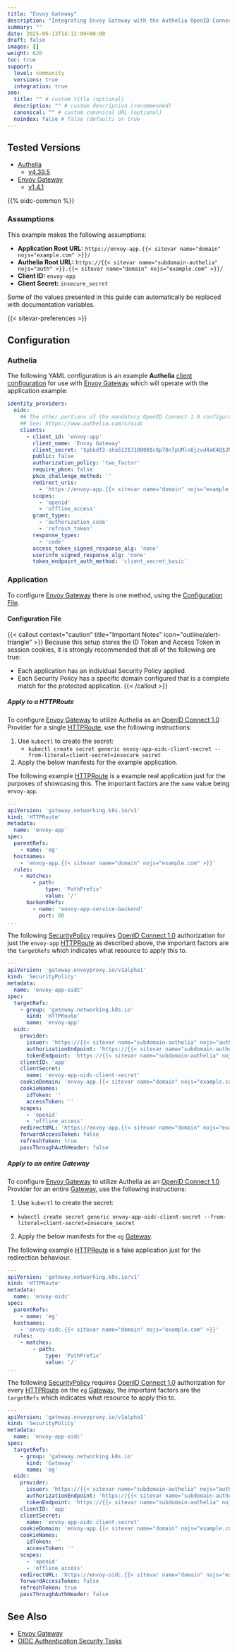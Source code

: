 ```yaml
---
title: "Envoy Gateway"
description: "Integrating Envoy Gateway with the Authelia OpenID Connect 1.0 Provider."
summary: ""
date: 2025-06-13T14:12:09+00:00
draft: false
images: []
weight: 620
toc: true
support:
  level: community
  versions: true
  integration: true
seo:
  title: "" # custom title (optional)
  description: "" # custom description (recommended)
  canonical: "" # custom canonical URL (optional)
  noindex: false # false (default) or true
---
```


## Tested Versions

- [Authelia]
  - [v4.39.5](https://github.com/authelia/authelia/releases/tag/v4.39.5)
- [Envoy Gateway]
  - [v1.4.1](https://github.com/envoyproxy/gateway/releases/tag/v1.4.1)

{{% oidc-common %}}

### Assumptions

This example makes the following assumptions:

- __Application Root URL:__ `https://envoy-app.{{< sitevar name="domain" nojs="example.com" >}}/`
- __Authelia Root URL:__ `https://{{< sitevar name="subdomain-authelia" nojs="auth" >}}.{{< sitevar name="domain" nojs="example.com" >}}/`
- __Client ID:__ `envoy-app`
- __Client Secret:__ `insecure_secret`

Some of the values presented in this guide can automatically be replaced with documentation variables.

{{< sitevar-preferences >}}

## Configuration

### Authelia

The following YAML configuration is an example __Authelia__ [client configuration] for use with [Envoy Gateway] which will operate with the application example:

```yaml {title="configuration.yml"}
identity_providers:
  oidc:
    ## The other portions of the mandatory OpenID Connect 1.0 configuration go here.
    ## See: https://www.authelia.com/c/oidc
    clients:
      - client_id: 'envoy-app'
        client_name: 'Envoy Gateway'
        client_secret: '$pbkdf2-sha512$310000$c8p78n7pUMln0jzvd4aK4Q$JNRBzwAo0ek5qKn50cFzzvE9RXV88h1wJn5KGiHrD0YKtZaR/nCb2CJPOsKaPK0hjf.9yHxzQGZziziccp6Yng'  # The digest of 'insecure_secret'.
        public: false
        authorization_policy: 'two_factor'
        require_pkce: false
        pkce_challenge_method: ''
        redirect_uris:
          - 'https://envoy-app.{{< sitevar name="domain" nojs="example.com" >}}/authelia/openid_connect/callback'
        scopes:
          - 'openid'
          - 'offline_access'
        grant_types:
          - 'authorization_code'
          - 'refresh_token'
        response_types:
          - 'code'
        access_token_signed_response_alg: 'none'
        userinfo_signed_response_alg: 'none'
        token_endpoint_auth_method: 'client_secret_basic'
```

### Application

To configure [Envoy Gateway] there is one method, using the [Configuration File](#configuration-file).

#### Configuration File

{{< callout context="caution" title="Important Notes" icon="outline/alert-triangle" >}}
Because this setup stores the ID Token and Access Token in session cookies, it is strongly recommended that all of the
following are true:
  - Each application has an individual Security Policy applied.
  - Each Security Policy has a specific domain configured that is a complete match for the protected application.
{{< /callout >}}

##### Apply to a HTTPRoute

To configure [Envoy Gateway] to utilize Authelia as an [OpenID Connect 1.0] Provider for a single [HTTPRoute], use the
following instructions:

1. Use `kubectl` to create the secret:
   - `kubectl create secret generic envoy-app-oidc-client-secret --from-literal=client-secret=insecure_secret`
2. Apply the below manifests for the example application.

The following example [HTTPRoute] is a example real application just for the purposes of showcasing this. The important
factors are the `name` value being `envoy-app`.

```yaml {title="httproute.yaml
---
apiVersion: 'gateway.networking.k8s.io/v1'
kind: 'HTTPRoute'
metadata:
  name: 'envoy-app'
spec:
  parentRefs:
    - name: 'eg'
  hostnames:
    - 'envoy-app.{{< sitevar name="domain" nojs="example.com" >}}'
  rules:
    - matches:
        - path:
            type: 'PathPrefix'
            value: '/'
      backendRefs:
        - name: 'envoy-app-service-backend'
          port: 80
...
```

The following [SecurityPolicy] requires [OpenID Connect 1.0] authorization for just the `envoy-app` [HTTPRoute] as
described above, the important factors are the `targetRefs` which indicates what resource to apply this to.

```yaml
---
apiVersion: 'gateway.envoyproxy.io/v1alpha1'
kind: 'SecurityPolicy'
metadata:
  name: 'envoy-app-oidc'
spec:
  targetRefs:
    - group: 'gateway.networking.k8s.io'
      kind: 'HTTPRoute'
      name: 'envoy-app'
  oidc:
    provider:
      issuer: 'https://{{< sitevar name="subdomain-authelia" nojs="auth" >}}.{{< sitevar name="domain" nojs="example.com" >}}'
      authorizationEndpoint: 'https://{{< sitevar name="subdomain-authelia" nojs="auth" >}}.{{< sitevar name="domain" nojs="example.com" >}}/api/oidc/authorization'
      tokenEndpoint: 'https://{{< sitevar name="subdomain-authelia" nojs="auth" >}}.{{< sitevar name="domain" nojs="example.com" >}}/api/oidc/token'
    clientID: 'app'
    clientSecret:
      name: 'envoy-app-oidc-client-secret'
    cookieDomain: 'envoy-app.{{< sitevar name="domain" nojs="example.com" >}}'
    cookieNames:
      idToken: ''
      accessToken: ''
    scopes:
      - 'openid'
      - 'offline_access'
    redirectURL: 'https://envoy-app.{{< sitevar name="domain" nojs="example.com" >}}/authelia/openid_connect/callback'
    forwardAccessToken: false
    refreshToken: true
    passThroughAuthHeader: false
```

##### Apply to an entire Gateway

To configure [Envoy Gateway] to utilize Authelia as an [OpenID Connect 1.0] Provider for an entire [Gateway], use the
following instructions:

1. Use `kubectl` to create the secret:
  - `kubectl create secret generic envoy-app-oidc-client-secret --from-literal=client-secret=insecure_secret`
2. Apply the below manifests for the `eg` [Gateway].

The following example [HTTPRoute] is a fake application just for the redirection behaviour.

```yaml {title="httproute.yaml
---
apiVersion: 'gateway.networking.k8s.io/v1'
kind: 'HTTPRoute'
metadata:
  name: 'envoy-oidc'
spec:
  parentRefs:
    - name: 'eg'
  hostnames:
    - 'envoy-oidc.{{< sitevar name="domain" nojs="example.com" >}}'
  rules:
    - matches:
        - path:
            type: 'PathPrefix'
            value: '/'
...
```

The following [SecurityPolicy] requires [OpenID Connect 1.0] authorization for every [HTTPRoute] on the `eg` [Gateway],
the important factors are the `targetRefs` which indicates what resource to apply this to.

```yaml
---
apiVersion: 'gateway.envoyproxy.io/v1alpha1'
kind: 'SecurityPolicy'
metadata:
  name: 'envoy-app-oidc'
spec:
  targetRefs:
    - group: 'gateway.networking.k8s.io'
      kind: 'Gateway'
      name: 'eg'
  oidc:
    provider:
      issuer: 'https://{{< sitevar name="subdomain-authelia" nojs="auth" >}}.{{< sitevar name="domain" nojs="example.com" >}}'
      authorizationEndpoint: 'https://{{< sitevar name="subdomain-authelia" nojs="auth" >}}.{{< sitevar name="domain" nojs="example.com" >}}/api/oidc/authorization'
      tokenEndpoint: 'https://{{< sitevar name="subdomain-authelia" nojs="auth" >}}.{{< sitevar name="domain" nojs="example.com" >}}/api/oidc/token'
    clientID: 'app'
    clientSecret:
      name: 'envoy-app-oidc-client-secret'
    cookieDomain: 'envoy-app.{{< sitevar name="domain" nojs="example.com" >}}'
    cookieNames:
      idToken: ''
      accessToken: ''
    scopes:
      - 'openid'
      - 'offline_access'
    redirectURL: 'https://envoy-oidc.{{< sitevar name="domain" nojs="example.com" >}}/authelia/openid_connect/callback'
    forwardAccessToken: false
    refreshToken: true
    passThroughAuthHeader: false
```

## See Also

- [Envoy Gateway]
- [OIDC Authentication Security Tasks](https://gateway.envoyproxy.io/latest/tasks/security/oidc/)

[Authelia]: https://www.authelia.com
[Envoy Gateway]: https://gateway.envoyproxy.io/
[Gateway API]: https://gateway-api.sigs.k8s.io/
[SecurityPolicy]: https://gateway.envoyproxy.io/contributions/design/security-policy/
[HTTPRoute]: https://gateway-api.sigs.k8s.io/api-types/httproute/
[Gateway]: https://gateway-api.sigs.k8s.io/api-types/gateway/
[OpenID Connect 1.0]: ../../openid-connect/introduction.md
[client configuration]: ../../../configuration/identity-providers/openid-connect/clients.md
